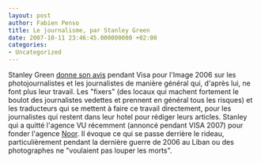 ```yaml
---
layout: post
author: Fabien Penso
title: Le journalisme, par Stanley Green
date: 2007-10-11 23:46:45.000000000 +02:00
categories:
- Uncategorized
---
```

Stanley Green <a href="http://www.oc-tv.net/en/movies/stanley-greene.htm">donne son avis</a> pendant Visa pour l'Image 2006 sur les photojournalistes et les journalistes de manière général qui, d'après lui, ne font plus leur travail. Les "fixers" (des locaux qui machent fortement le boulot des journalistes vedettes et prennent en général tous les risques) et les traducteurs qui se mettent à faire ce travail directement, pour les journalistes qui restent dans leur hotel pour rédiger leurs articles. Stanley qui a quitté l'agence VU récemment (annoncé pendant VISA 2007) pour fonder l'agence <a href="http://www.noorimages.com/">Noor</a>. Il évoque ce qui se passe derrière le rideau, particulièrement pendant la dernière guerre de 2006 au Liban ou des photographes ne "voulaient pas louper les morts".
